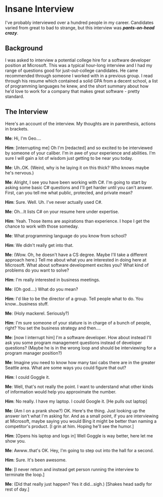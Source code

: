 # Insane Interview

I've probably interviewed over a hundred people in my career.  Candidates varied from great to bad to strange, but this interview was ***pants-on-head crazy***.

## Background

I was asked to interview a potential college hire for a software developer position at Microsoft.  This was a typical hour-long interview and I had my range of questions good for just-out-college candidates. He came recommended through someone I worked with in a previous group. I read through his resume which contained a solid GPA from a decent school, a list of programming languages he knew, and the short summary about how he'd love to work for a company that makes great software - pretty standard.

## The Interview

Here's an account of the interview.  My thoughts are in parenthesis, actions in brackets.

**Me**: Hi, I'm Geo....

**Him**: [interrupting me] Oh I'm [redacted] and so excited to be interviewed by someone of your caliber.  I'm in awe of your experience and abilities.  I'm sure I will gain a lot of wisdom just getting to be near you today.

**Me**: Uh..OK. (Weird, why is he laying it on this thick? Who knows maybe he's nervous.)

**Me**: Alright, I see you have been working with C#.  I'm going to start by asking some basic C# questions and I'll get harder until you can't answer.  First, can you tell me what public, protected, and private mean?

**Him**: Sure. Well. Uh. I've never actually used C#.

**Me**: Oh...It lists C# on your resume here under expertise. 

**Him**: Yeah. Those items are aspirations than experience. I hope I get the chance to work with those someday.

**Me**: What programming language do you know from school?

**Him**: We didn't really get into that.

**Me**: (Wow. Oh, he doesn't have a CS degree.  Maybe I'll take a different approach here.)  Tell me about what you are interested in doing here at Microsoft.  What about software development excites you?  What kind of problems do you want to solve?

**Him**: I'm really interested in business meetings.  

**Me**: (Oh god....) What do you mean?

**Him**: I'd like to be the director of a group.  Tell people what to do.  You know...business stuff.

**Me**: (Holy mackerel. Seriously?)

**Him**: I'm sure someone of your stature is in charge of a bunch of people, right? You set the business strategy and then....

**Me**: [now I interrupt him]  I'm a software developer.  How about instead I'll ask you some program management questions instead of developer questions?  (Maybe he is in the wrong loop and should be interviewing for a program manager position?)

**Me**: Imagine you need to know how many taxi cabs there are in the greater Seattle area.  What are some ways you could figure that out? 

**Him**: I could Goggle it.

**Me**: Well, that's not really the point.  I want to understand what other kinds of information would help you approximate the number.

**Him**: No really.  I have my laptop.  I could Google it. [He pulls out laptop]

**Me**: (Am I on a prank show?) OK. Here's the thing.  Just looking up the answer isn't what I'm asking for.  And as a small point, if you are interviewing at Microsoft, maybe saying you would Bing it might be better than naming a competitor's product. [I grin at him.  Hoping he'll see the humor.]

**Him**: [Opens his laptop and logs in] Well Goggle is way better, here let me show you.

**Me**: Awww..that's OK.  Hey, I'm going to step out into the hall for a second.

**Him**: Sure.  It's been awesome.

**Me**: [I never return and instead get person running the interview to terminate the loop.]

**Me**: (Did that really just happen?  Yes it did...sigh.) [Shakes head sadly for rest of day.]
